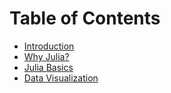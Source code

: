 # Table of Contents

  * [Introduction](README.md)
  * [Why Julia?](01-whyjulia.md)
  * [Julia Basics](02-juliabasics.md)
  * [Data Visualization](03-visualization.md)

